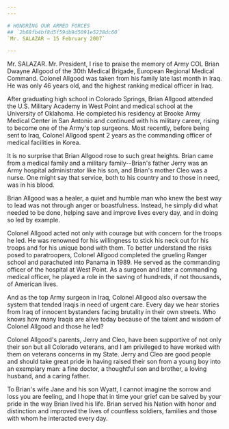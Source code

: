 ```yaml
---
---

# HONORING OUR ARMED FORCES
## `2b68fb4bf8d5f59db9d5091e5238dc60`
`Mr. SALAZAR — 15 February 2007`

---
```



Mr. SALAZAR. Mr. President, I rise to praise the memory of Army COL 
Brian Dwayne Allgood of the 30th Medical Brigade, European Regional 
Medical Command. Colonel Allgood was taken from his family late last 
month in Iraq. He was only 46 years old, and the highest ranking 
medical officer in Iraq.

After graduating high school in Colorado Springs, Brian Allgood 
attended the U.S. Military Academy in West Point and medical school at 
the University of Oklahoma. He completed his residency at Brooke Army 
Medical Center in San Antonio and continued with his military career, 
rising to become one of the Army's top surgeons. Most recently, before 
being sent to Iraq, Colonel Allgood spent 2 years as the commanding 
officer of medical facilities in Korea.

It is no surprise that Brian Allgood rose to such great heights. 
Brian came from a medical family and a military family--Brian's father 
Jerry was an Army hospital administrator like his son, and Brian's 
mother Cleo was a nurse. One might say that service, both to his 
country and to those in need, was in his blood.

Brian Allgood was a healer, a quiet and humble man who knew the best 
way to lead was not through anger or boastfulness. Instead, he simply 
did what needed to be done, helping save and improve lives every day, 
and in doing so led by example.

Colonel Allgood acted not only with courage but with concern for the 
troops he led. He was renowned for his willingness to stick his neck 
out for his troops and for his unique bond with them. To better 
understand the risks posed to paratroopers, Colonel Allgood completed 
the grueling Ranger school and parachuted into Panama in 1989. He 
served as the commanding officer of the hospital at West Point. As a 
surgeon and later a commanding medical officer, he played a role in the 
saving of hundreds, if not thousands, of American lives.

And as the top Army surgeon in Iraq, Colonel Allgood also oversaw the 
system that tended Iraqis in need of urgent care. Every day we hear 
stories from Iraq of innocent bystanders facing brutality in their own 
streets. Who knows how many Iraqis are alive today because of the 
talent and wisdom of Colonel Allgood and those he led?

Colonel Allgood's parents, Jerry and Cleo, have been supportive of 
not only their son but all Colorado veterans, and I am privileged to 
have worked with them on veterans concerns in my State. Jerry and Cleo 
are good people and should take great pride in having raised their son 
from a young boy into an exemplary man: a fine doctor, a thoughtful son 
and brother, a loving husband, and a caring father.

To Brian's wife Jane and his son Wyatt, I cannot imagine the sorrow 
and loss you are feeling, and I hope that in time your grief can be 
salved by your pride in the way Brian lived his life. Brian served his 
Nation with honor and distinction and improved the lives of countless 
soldiers, families and those with whom he interacted every day.
